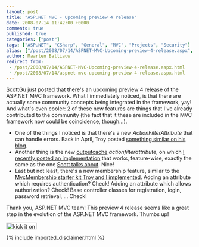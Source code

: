 ```yaml
---
layout: post
title: "ASP.NET MVC - Upcoming preview 4 release"
date: 2008-07-14 11:42:00 +0000
comments: true
published: true
categories: ["post"]
tags: ["ASP.NET", "CSharp", "General", "MVC", "Projects", "Security"]
alias: ["/post/2008/07/14/ASPNET-MVC-Upcoming-preview-4-release.aspx", "/post/2008/07/14/aspnet-mvc-upcoming-preview-4-release.aspx"]
author: Maarten Balliauw
redirect_from:
 - /post/2008/07/14/ASPNET-MVC-Upcoming-preview-4-release.aspx.html
 - /post/2008/07/14/aspnet-mvc-upcoming-preview-4-release.aspx.html
---
```

<p>
<a href="http://weblogs.asp.net/scottgu/archive/2008/07/14/asp-net-mvc-preview-4-release-part-1.aspx" target="_blank">ScottGu</a> just posted that there&#39;s an upcoming preview 4 release of the ASP.NET MVC framework. What I immediately noticed, is that there are actually some community concepts being integrated in the framework, yay! And what&#39;s even cooler: 2 of these new features are things that I&#39;ve already contributed to the community (the fact that it&nbsp;these are&nbsp;included in the MVC framework now could be coincidence, though...). 
</p>
<ul>
	<li>One of the things I noticed is that there&#39;s a new <em>ActionFilterAttribute</em> that can handle errors. Back in April, Troy posted <a href="http://www.squaredroot.com/post/2008/04/MVC-Error-Handler-Filter.aspx" target="_blank">something similar on his blog</a>.</li>
	<li>Another thing is the new <a href="/post/2008/07/01/extending-aspnet-mvc-outputcache-actionfilterattribute-adding-substitution.aspx" target="_blank">outputcache</a> <em>actionfilterattribute</em>, on which <a href="/post/2008/07/01/extending-aspnet-mvc-outputcache-actionfilterattribute-adding-substitution.aspx" target="_blank">I recently posted an implementation</a> that works, feature-wise, exactly the same as the one <a href="http://weblogs.asp.net/scottgu/archive/2008/07/14/asp-net-mvc-preview-4-release-part-1.aspx" target="_blank">Scott talks about</a>. Nice!</li>
	<li>Last but not least, there&#39;s a new membership feature, similar to the <a href="http://www.codeplex.com/MvcMembership" target="_blank">MvcMembership starter kit Troy and I implemented</a>. Adding an attribute which requires authentication? Check! Adding an attribute which allows authorization? Check! Base controller classes for registration, login, password retrieval, ... Check!</li>
</ul>
<p>
Thank you, ASP.NET MVC team! This preview 4 release seems like a great step in the evolution of the ASP.NET MVC framework. Thumbs up! 
</p>
<p>
<a href="http://www.dotnetkicks.com/kick/?url=/post/2008/07/14/ASPNET-MVC-Upcoming-preview-4-release.aspx&amp;title=ASP.NET MVC - Upcoming preview 4 release"><img src="http://www.dotnetkicks.com/Services/Images/KickItImageGenerator.ashx?url=/post/2008/07/14/ASPNET-MVC-Upcoming-preview-4-release.aspx.html" border="0" alt="kick it on DotNetKicks.com" width="82" height="18" /> </a>
</p>

{% include imported_disclaimer.html %}
